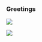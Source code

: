 ### Greetings

![](https://github-readme-stats.vercel.app/api?username=mstgnz&show_icons=true&count_private=true&theme=darcula&card_width=450)

![](https://github-readme-stats.vercel.app/api/top-langs/?username=mstgnz&langs_count=8&layout=compact&hide=css,makefile&theme=darcula&card_width=450)


